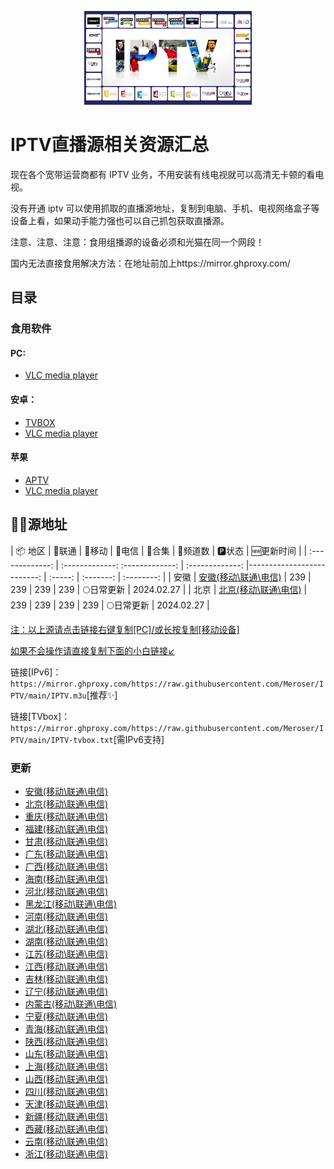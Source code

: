 <p align="center"><img src="IPTV.jpg" alt="iptv" width="auto" height="150"></p>

# IPTV直播源相关资源汇总

现在各个宽带运营商都有 IPTV 业务，不用安装有线电视就可以高清无卡顿的看电视。

没有开通 iptv 可以使用抓取的直播源地址，复制到电脑、手机、电视网络盒子等设备上看，如果动手能力强也可以自己抓包获取直播源。

注意、注意、注意：食用组播源的设备必须和光猫在同一个网段！

国内无法直接食用解决方法：在地址前加上https://mirror.ghproxy.com/

## 目录

### 食用软件

#### PC:
- [VLC media player](https://www.videolan.org/vlc/)

#### 安卓：
- [TVBOX](https://github.com/o0HalfLife0o/TVBoxOSC/releases)
- [VLC media player](https://www.videolan.org/vlc/download-android.html)

#### 苹果
- [APTV](https://apps.apple.com/cn/app/aptv/id1630403500)
- [VLC media player](https://www.videolan.org/vlc/download-ios.html)

## 🏄‍♀️源地址


|     📦 地区      |   🔗联通    |   🔗移动    |   🔗电信    |        🔗合集          | 🔢频道数 |   🅿状态   | 🆕更新时间  |
| :-------------: | :-------------:  :-------------: | :-------------: |--------------------------: | :-----: | :-------: | :--------: |
| 安徽 | [安徽(移动\联通\电信)](https://raw.githubusercontent.com/xisohi/TVBOXOSC/master/live/anhui) |   239   |   239   |   239   |   239   | 🌕日常更新 | 2024.02.27 |
|  北京   | [北京(移动\联通\电信)](https://raw.githubusercontent.com/xisohi/TVBOXOSC/master/live/beijing) |   239   |   239   |   239   |   239   | 🌕日常更新 | 2024.02.27 |

<u>注：以上源请点击链接右键复制[PC]/或长按复制[移动设备]</u>

<u>如果不会操作请直接复制下面的小白链接↙</u>

链接[IPv6]：`https://mirror.ghproxy.com/https://raw.githubusercontent.com/Meroser/IPTV/main/IPTV.m3u`[推荐✨]

链接[TVbox]：`https://mirror.ghproxy.com/https://raw.githubusercontent.com/Meroser/IPTV/main/IPTV-tvbox.txt`[需IPv6支持]


### 更新

- [安徽(移动\联通\电信)](https://raw.githubusercontent.com/xisohi/TVBOXOSC/master/live/anhui)
- [北京(移动\联通\电信)](https://raw.githubusercontent.com/xisohi/TVBOXOSC/master/live/beijing) 
- [重庆(移动\联通\电信)](https://raw.githubusercontent.com/xisohi/TVBOXOSC/master/live/chongqing)
- [福建(移动\联通\电信)](https://raw.githubusercontent.com/xisohi/TVBOXOSC/master/live/fujian)
- [甘肃(移动\联通\电信)](https://raw.githubusercontent.com/xisohi/TVBOXOSC/master/live/gansu)
- [广东(移动\联通\电信)](https://raw.githubusercontent.com/xisohi/TVBOXOSC/master/live/guangdong) 
- [广西(移动\联通\电信)](https://raw.githubusercontent.com/xisohi/TVBOXOSC/master/live/guangxi) 
- [海南(移动\联通\电信)](https://raw.githubusercontent.com/xisohi/TVBOXOSC/master/live/hainan) 
- [河北(移动\联通\电信)](https://raw.githubusercontent.com/xisohi/TVBOXOSC/master/live/hebei)
- [黑龙江(移动\联通\电信)](https://raw.githubusercontent.com/xisohi/TVBOXOSC/master/live/heilongjiang)
- [河南(移动\联通\电信)](https://raw.githubusercontent.com/xisohi/TVBOXOSC/master/live/henan) 
- [湖北(移动\联通\电信)](https://raw.githubusercontent.com/xisohi/TVBOXOSC/master/live/hubei) 
- [湖南(移动\联通\电信)](https://raw.githubusercontent.com/xisohi/TVBOXOSC/master/live/hunan) 
- [江苏(移动\联通\电信)](https://raw.githubusercontent.com/xisohi/TVBOXOSC/master/live/jiangsu) 
- [江西(移动\联通\电信)](https://raw.githubusercontent.com/xisohi/TVBOXOSC/master/live/jiangxi) 
- [吉林(移动\联通\电信)](https://raw.githubusercontent.com/xisohi/TVBOXOSC/master/live/jilin) 
- [辽宁(移动\联通\电信)](https://raw.githubusercontent.com/xisohi/TVBOXOSC/master/live/liaoning) 
- [内蒙古(移动\联通\电信)](https://raw.githubusercontent.com/xisohi/TVBOXOSC/master/live/neimenggu) 
- [宁夏(移动\联通\电信)](https://raw.githubusercontent.com/xisohi/TVBOXOSC/master/live/ningxia) 
- [青海(移动\联通\电信)](https://raw.githubusercontent.com/xisohi/TVBOXOSC/master/live/qinghai) 
- [陕西(移动\联通\电信)](https://raw.githubusercontent.com/xisohi/TVBOXOSC/master/live/xhan3xi)
- [山东(移动\联通\电信)](https://raw.githubusercontent.com/xisohi/TVBOXOSC/master/live/shandong) 
- [上海(移动\联通\电信)](https://raw.githubusercontent.com/xisohi/TVBOXOSC/master/live/shanghai) 
- [山西(移动\联通\电信)](https://raw.githubusercontent.com/xisohi/TVBOXOSC/master/live/shanxi) 
- [四川(移动\联通\电信)](https://raw.githubusercontent.com/xisohi/TVBOXOSC/master/live/sichuan) 
- [天津(移动\联通\电信)](https://raw.githubusercontent.com/xisohi/TVBOXOSC/master/live/tianjin) 
- [新疆(移动\联通\电信)](https://raw.githubusercontent.com/xisohi/TVBOXOSC/master/live/xingjiang) 
- [西藏(移动\联通\电信)](https://raw.githubusercontent.com/xisohi/TVBOXOSC/master/live/xizang) 
- [云南(移动\联通\电信)](https://raw.githubusercontent.com/xisohi/TVBOXOSC/master/live/yunnan)
- [浙江(移动\联通\电信)](https://raw.githubusercontent.com/xisohi/TVBOXOSC/master/live/zhejiang) 